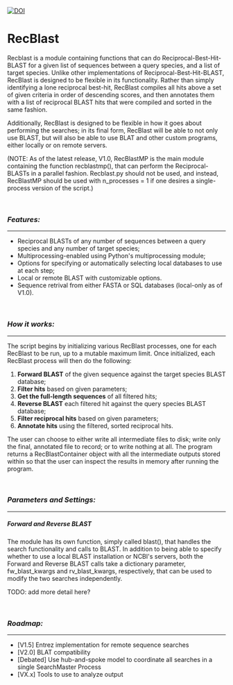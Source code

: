 [![DOI](https://zenodo.org/badge/82135779.svg)](https://zenodo.org/badge/latestdoi/82135779)


RecBlast
========

Recblast is a module containing functions that can do Reciprocal-Best-Hit-BLAST
for a given list of sequences between a query species, and a list of target species.
Unlike other implementations of Reciprocal-Best-Hit-BLAST, RecBlast is designed to
be flexible in its functionality. Rather than simply identifying a lone reciprocal
best-hit, RecBlast compiles all hits above a set of given criteria in order of
descending scores, and then annotates them with a list of reciprocal BLAST hits
that were compiled and sorted in the same fashion.

Additionally, RecBlast is designed to be flexible in how it goes about performing
the searches; in its final form, RecBlast will be able to not only use BLAST,
but will also be able to use BLAT and other custom programs, either locally or
on remote servers.

  (NOTE: As of the latest release, V1.0, RecBlastMP is the main module containing
the function recblastmp(), that can perform the Reciprocal-BLASTs in a
parallel fashion. Recblast.py should not be used, and instead,
RecBlastMP should be used with n_processes = 1 if one desires a
single-process version of the script.)

  <br>

###  ___Features:___
--------
  - Reciprocal BLASTs of any number of sequences between a query
species and any number of target species;
  - Multiprocessing-enabled using Python's multiprocessing module;
  - Options for specifying or automatically selecting local databases to use at each step;
  - Local or remote BLAST with customizable options.
  - Sequence retrival from either FASTA or SQL databases (local-only as of V1.0).

<br>

###  ___How it works:___
------------

  The script begins by initializing various RecBlast processes, one for each
RecBlast to be run, up to a mutable maximum limit. Once initialized, each RecBlast
process will then do the following:

  1. __Forward BLAST__ of the given sequence against the target species BLAST database;
  2. __Filter hits__ based on given parameters;
  3. __Get the full-length sequences__ of all filtered hits;
  4. __Reverse BLAST__ each filtered hit against the query species BLAST database;
  5. __Filter reciprocal hits__ based on given parameters;
  6. __Annotate hits__ using the filtered, sorted reciprocal hits.

  The user can choose to either write all intermediate files to disk; write
only the final, annotated file to record; or to write nothing at all. The
program returns a RecBlastContainer object with all the intermediate outputs
stored within so that the user can inspect the results in memory after
running the program.

<br>

###  ___Parameters and Settings:___
----------

##### Forward and Reverse BLAST

  The module has its own function, simply called blast(), that handles
the search functionality and calls to BLAST. In addition to being able
to specify whether to use a local BLAST installation or NCBI's servers,
both the Forward and Reverse BLAST calls take a dictionary parameter,
fw_blast_kwargs and rv_blast_kwargs, respectively, that can be used to
modify the two searches independently.

TODO: add more detail here?

<br>

### ___Roadmap:___
----------------------

  - [V1.5] Entrez implementation for remote sequence searches
  - [V2.0] BLAT compatibility
  - [Debated] Use hub-and-spoke model to coordinate all searches in a
single SearchMaster Process
  - [VX.x] Tools to use to analyze output
